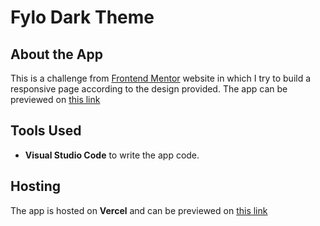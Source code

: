 # Fylo Dark Theme

## About the App
This is a challenge from [Frontend Mentor](https://www.frontendmentor.io/) website in which I try to build a responsive page according to the design provided.
The app can be previewed on [this link](https://fylo-dark-theme-page-rohail.vercel.app/)

## Tools Used

- **Visual Studio Code** to write the app code. 

## Hosting
The app is hosted on **Vercel** and can be previewed on [this link](https://fylo-dark-theme-page-rohail.vercel.app/)
